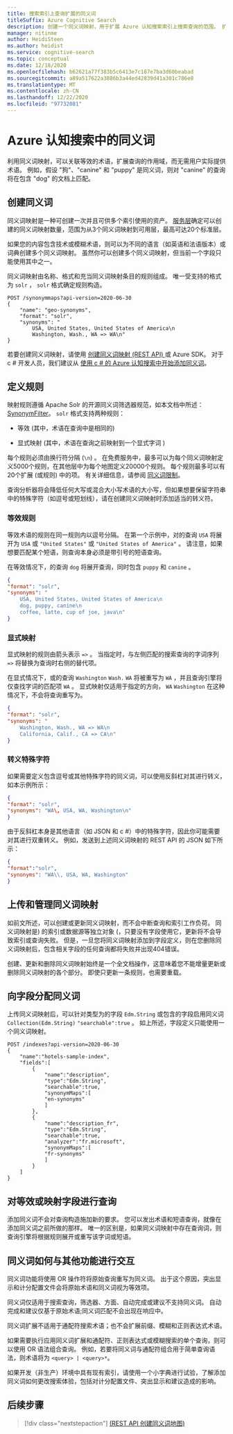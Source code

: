 ```yaml
---
title: 搜索索引上查询扩展的同义词
titleSuffix: Azure Cognitive Search
description: 创建一个同义词映射，用于扩展 Azure 认知搜索索引上搜索查询的范围。 扩宽了范围，使其包括你在列表中提供的同义术语。
manager: nitinme
author: HeidiSteen
ms.author: heidist
ms.service: cognitive-search
ms.topic: conceptual
ms.date: 12/18/2020
ms.openlocfilehash: b62621a77f383b5c6413e7c187e7ba3d60beabad
ms.sourcegitcommit: a89a517622a3886b3a44ed42839d41a301c786e0
ms.translationtype: MT
ms.contentlocale: zh-CN
ms.lasthandoff: 12/22/2020
ms.locfileid: "97732081"
---
```

# <a name="synonyms-in-azure-cognitive-search"></a>Azure 认知搜索中的同义词

利用同义词映射，可以关联等效的术语，扩展查询的作用域，而无需用户实际提供术语。 例如，假设 "狗"、"canine" 和 "puppy" 是同义词，则对 "canine" 的查询将在包含 "dog" 的文档上匹配。

## <a name="create-synonyms"></a>创建同义词

同义词映射是一种可创建一次并且可供多个索引使用的资产。 [服务层](search-limits-quotas-capacity.md#synonym-limits)确定可以创建的同义词映射数量，范围为从3个同义词映射到可用层，最高可达20个标准层。 

如果您的内容包含技术或模糊术语，则可以为不同的语言（如英语和法语版本）或词典创建多个同义词映射。 虽然你可以创建多个同义词映射，但当前一个字段只能使用其中之一。

同义词映射由名称、格式和充当同义词映射条目的规则组成。 唯一受支持的格式为 `solr` ， `solr` 格式确定规则构造。

```http
POST /synonymmaps?api-version=2020-06-30
{
    "name": "geo-synonyms",
    "format": "solr",
    "synonyms": "
        USA, United States, United States of America\n
        Washington, Wash., WA => WA\n"
}
```

若要创建同义词映射，请使用 [创建同义词映射 (REST API) ](/rest/api/searchservice/create-synonym-map) 或 Azure SDK。 对于 c # 开发人员，我们建议从 [使用 c # 的 Azure 认知搜索中开始添加同义词](search-synonyms-tutorial-sdk.md)。

## <a name="define-rules"></a>定义规则

映射规则遵循 Apache Solr 的开源同义词筛选器规范，如本文档中所述： [SynonymFilter](https://cwiki.apache.org/confluence/display/solr/Filter+Descriptions#FilterDescriptions-SynonymFilter)。 `solr` 格式支持两种规则：

+ 等效 (其中，术语在查询中是相同的) 

+ 显式映射 (其中，术语在查询之前映射到一个显式字词 ) 

每个规则必须由换行符分隔 (`\n`) 。 在免费服务中，最多可以为每个同义词映射定义5000个规则，在其他层中为每个地图定义20000个规则。 每个规则最多可以有20个扩展 (或规则) 中的项。 有关详细信息，请参阅 [同义词限制](search-limits-quotas-capacity.md#synonym-limits)。

查询分析器将会降低任何大写或混合大小写术语的大小写，但如果想要保留字符串中的特殊字符（如逗号或短划线），请在创建同义词映射时添加适当的转义符。 

### <a name="equivalency-rules"></a>等效规则

等效术语的规则在同一规则内以逗号分隔。 在第一个示例中，对的查询 `USA` 将展开为 `USA` 或 `"United States"` 或 `"United States of America"` 。 请注意，如果想要匹配某个短语，则查询本身必须是带引号的短语查询。

在等效情况下，的查询 `dog` 将展开查询，同时包含 `puppy` 和 `canine` 。

```json
{
"format": "solr",
"synonyms": "
    USA, United States, United States of America\n
    dog, puppy, canine\n
    coffee, latte, cup of joe, java\n"
}
```

### <a name="explicit-mapping"></a>显式映射

显式映射的规则由箭头表示 `=>` 。 当指定时，与左侧匹配的搜索查询的字词序列 `=>` 将替换为查询时右侧的替代项。

在显式情况下，或的查询 `Washington` `Wash.` `WA` 将被重写为 `WA` ，并且查询引擎将仅查找字词的匹配项 `WA` 。 显式映射仅适用于指定的方向， `WA` `Washington` 在这种情况下，不会将查询重写为。

```json
{
"format": "solr",
"synonyms": "
    Washington, Wash., WA => WA\n
    California, Calif., CA => CA\n"
}
```

### <a name="escaping-special-characters"></a>转义特殊字符

如果需要定义包含逗号或其他特殊字符的同义词，可以使用反斜杠对其进行转义，如本示例所示：

```json
{
"format": "solr",
"synonyms": "WA\, USA, WA, Washington\n"
}
```

由于反斜杠本身是其他语言（如 JSON 和 c #）中的特殊字符，因此你可能需要对其进行双重转义。 例如，发送到上述同义词映射的 REST API 的 JSON 如下所示：

```json
{
"format":"solr",
"synonyms": "WA\\, USA, WA, Washington"
}
```

## <a name="upload-and-manage-synonym-maps"></a>上传和管理同义词映射

如前文所述，可以创建或更新同义词映射，而不会中断查询和索引工作负荷。 同义词映射是) 的索引或数据源等独立对象 (，只要没有字段使用它，更新将不会导致索引或查询失败。 但是，一旦您将同义词映射添加到字段定义，则在您删除同义词映射后，包含相关字段的任何查询都将失败并出现404错误。

创建、更新和删除同义词映射始终是一个全文档操作，这意味着您不能增量更新或删除同义词映射的各个部分。 即使只更新一条规则，也需要重载。

## <a name="assign-synonyms-to-fields"></a>向字段分配同义词

上传同义词映射后，可以针对类型为的字段 `Edm.String` 或包含的字段启用同义词 `Collection(Edm.String)` `"searchable":true` 。 如上所述，字段定义只能使用一个同义词映射。

```http
POST /indexes?api-version=2020-06-30
{
    "name":"hotels-sample-index",
    "fields":[
        {
            "name":"description",
            "type":"Edm.String",
            "searchable":true,
            "synonymMaps":[
            "en-synonyms"
            ]
        },
        {
            "name":"description_fr",
            "type":"Edm.String",
            "searchable":true,
            "analyzer":"fr.microsoft",
            "synonymMaps":[
            "fr-synonyms"
            ]
        }
    ]
}
```

## <a name="query-on-equivalent-or-mapped-fields"></a>对等效或映射字段进行查询

添加同义词不会对查询构造施加新的要求。 您可以发出术语和短语查询，就像在添加同义词之前所做的那样。 唯一的区别是，如果同义词映射中存在查询词，则查询引擎将根据规则展开或重写该字词或短语。

## <a name="how-synonyms-interact-with-other-features"></a>同义词如何与其他功能进行交互

同义词功能将使用 OR 操作符将原始查询重写为同义词。 出于这个原因，突出显示和计分配置文件会将原始术语和同义词视为等效项。

同义词仅适用于搜索查询，筛选器、方面、自动完成或建议不支持同义词。 自动完成和建议仅基于原始术语;同义词匹配不会出现在响应中。

同义词扩展不适用于通配符搜索术语；也不会扩展前缀、模糊和正则表达式术语。

如果需要执行应用同义词扩展和通配符、正则表达式或模糊搜索的单个查询，则可以使用 OR 语法组合查询。 例如，若要将同义词与通配符组合用于简单查询语法，则术语将为 `<query> | <query>*`。

如果开发（非生产）环境中具有现有索引，请使用一个小字典进行试验，了解添加同义词如何更改搜索体验，包括对计分配置文件、突出显示和建议造成的影响。

## <a name="next-steps"></a>后续步骤

> [!div class="nextstepaction"]
> [ (REST API 创建同义词地图) ](/rest/api/searchservice/create-synonym-map)